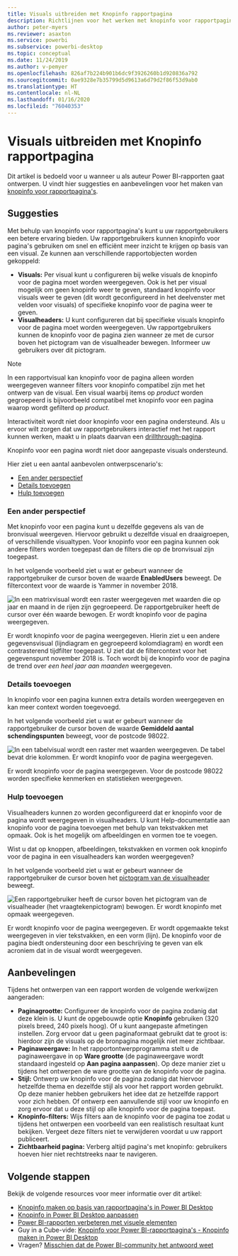 ```yaml
---
title: Visuals uitbreiden met Knopinfo rapportpagina
description: Richtlijnen voor het werken met knopinfo voor rapportpagina's.
author: peter-myers
ms.reviewer: asaxton
ms.service: powerbi
ms.subservice: powerbi-desktop
ms.topic: conceptual
ms.date: 11/24/2019
ms.author: v-pemyer
ms.openlocfilehash: 826af7b224b901b6dc9f3926260b1d920836a792
ms.sourcegitcommit: 0ae9328e7b35799d5d9613a6d79d2f86f53d9ab0
ms.translationtype: HT
ms.contentlocale: nl-NL
ms.lasthandoff: 01/16/2020
ms.locfileid: "76040353"
---
```

# <a name="extend-visuals-with-report-page-tooltips"></a>Visuals uitbreiden met Knopinfo rapportpagina

Dit artikel is bedoeld voor u wanneer u als auteur Power BI-rapporten gaat ontwerpen. U vindt hier suggesties en aanbevelingen voor het maken van [knopinfo voor rapportpagina's](../desktop-tooltips.md).

## <a name="suggestions"></a>Suggesties

Met behulp van knopinfo voor rapportpagina's kunt u uw rapportgebruikers een betere ervaring bieden. Uw rapportgebruikers kunnen knopinfo voor pagina's gebruiken om snel en efficiënt meer inzicht te krijgen op basis van een visual. Ze kunnen aan verschillende rapportobjecten worden gekoppeld:

- **Visuals:** Per visual kunt u configureren bij welke visuals de knopinfo voor de pagina moet worden weergegeven. Ook is het per visual mogelijk om geen knopinfo weer te geven, standaard knopinfo voor visuals weer te geven (dit wordt geconfigureerd in het deelvenster met velden voor visuals) of specifieke knopinfo voor de pagina weer te geven.
- **Visualheaders:** U kunt configureren dat bij specifieke visuals knopinfo voor de pagina moet worden weergegeven. Uw rapportgebruikers kunnen de knopinfo voor de pagina zien wanneer ze met de cursor boven het pictogram van de visualheader bewegen. Informeer uw gebruikers over dit pictogram.

> [!NOTE]
> In een rapportvisual kan knopinfo voor de pagina alleen worden weergegeven wanneer filters voor knopinfo compatibel zijn met het ontwerp van de visual. Een visual waarbij items op _product_ worden gegroepeerd is bijvoorbeeld compatibel met knopinfo voor een pagina waarop wordt gefilterd op _product_.
>
> Interactiviteit wordt niet door knopinfo voor een pagina ondersteund. Als u ervoor wilt zorgen dat uw rapportgebruikers interactief met het rapport kunnen werken, maakt u in plaats daarvan een [drillthrough-pagina](../desktop-drillthrough.md).
>
> Knopinfo voor een pagina wordt niet door aangepaste visuals ondersteund.

Hier ziet u een aantal aanbevolen ontwerpscenario's:

- [Een ander perspectief](#different-perspective)
- [Details toevoegen](#add-detail)
- [Hulp toevoegen](#add-help)

### <a name="different-perspective"></a>Een ander perspectief

Met knopinfo voor een pagina kunt u dezelfde gegevens als van de bronvisual weergeven. Hiervoor gebruikt u dezelfde visual en draaigroepen, of verschillende visualtypen. Voor knopinfo voor een pagina kunnen ook andere filters worden toegepast dan de filters die op de bronvisual zijn toegepast.

In het volgende voorbeeld ziet u wat er gebeurt wanneer de rapportgebruiker de cursor boven de waarde **EnabledUsers** beweegt. De filtercontext voor de waarde is Yammer in november 2018.

![In een matrixvisual wordt een raster weergegeven met waarden die op jaar en maand in de rijen zijn gegroepeerd. De rapportgebruiker heeft de cursor over één waarde bewogen. Er wordt knopinfo voor de pagina weergegeven.](media/report-page-tooltips/suggestion-different-perspective.png)

Er wordt knopinfo voor de pagina weergegeven. Hierin ziet u een andere gegevensvisual (lijndiagram en gegroepeerd kolomdiagram) en wordt een contrasterend tijdfilter toegepast. U ziet dat de filtercontext voor het gegevenspunt november 2018 is. Toch wordt bij de knopinfo voor de pagina de trend over _een heel jaar aan maanden_ weergegeven.

### <a name="add-detail"></a>Details toevoegen

In knopinfo voor een pagina kunnen extra details worden weergegeven en kan meer context worden toegevoegd.

In het volgende voorbeeld ziet u wat er gebeurt wanneer de rapportgebruiker de cursor boven de waarde **Gemiddeld aantal schendingspunten** beweegt, voor de postcode 98022.

![In een tabelvisual wordt een raster met waarden weergegeven. De tabel bevat drie kolommen. Er wordt knopinfo voor de pagina weergegeven.](media/report-page-tooltips/suggestion-add-details.png)

Er wordt knopinfo voor de pagina weergegeven. Voor de postcode 98022 worden specifieke kenmerken en statistieken weergegeven.

### <a name="add-help"></a>Hulp toevoegen

Visualheaders kunnen zo worden geconfigureerd dat er knopinfo voor de pagina wordt weergegeven in visualheaders. U kunt Help-documentatie aan knopinfo voor de pagina toevoegen met behulp van tekstvakken met opmaak. Ook is het mogelijk om afbeeldingen en vormen toe te voegen.

Wist u dat op knoppen, afbeeldingen, tekstvakken en vormen ook knopinfo voor de pagina in een visualheaders kan worden weergegeven?

In het volgende voorbeeld ziet u wat er gebeurt wanneer de rapportgebruiker de cursor boven het [pictogram van de visualheader](../desktop-visual-elements-for-reports.md) beweegt.

![Een rapportgebruiker heeft de cursor boven het pictogram van de visualheader (het vraagtekenpictogram) bewogen. Er wordt knopinfo met opmaak weergegeven.](media/report-page-tooltips/suggestion-add-help.png)

Er wordt knopinfo voor de pagina weergegeven. Er wordt opgemaakte tekst weergegeven in vier tekstvakken, en een vorm (lijn). De knopinfo voor de pagina biedt ondersteuning door een beschrijving te geven van elk acroniem dat in de visual wordt weergegeven.

## <a name="recommendations"></a>Aanbevelingen

Tijdens het ontwerpen van een rapport worden de volgende werkwijzen aangeraden:

- **Paginagrootte:** Configureer de knopinfo voor de pagina zodanig dat deze klein is. U kunt de opgebouwde optie **Knopinfo** gebruiken (320 pixels breed, 240 pixels hoog). Of u kunt aangepaste afmetingen instellen. Zorg ervoor dat u geen paginaformaat gebruikt dat te groot is: hierdoor zijn de visuals op de bronpagina mogelijk niet meer zichtbaar.
- **Paginaweergave:** In het rapportontwerpprogramma stelt u de paginaweergave in op **Ware grootte** (de paginaweergave wordt standaard ingesteld op **Aan pagina aanpassen**). Op deze manier ziet u tijdens het ontwerpen de ware grootte van de knopinfo voor de pagina.
- **Stijl:** Ontwerp uw knopinfo voor de pagina zodanig dat hiervoor hetzelfde thema en dezelfde stijl als voor het rapport worden gebruikt. Op deze manier hebben gebruikers het idee dat ze hetzelfde rapport voor zich hebben. Of ontwerp een aanvullende stijl voor uw knopinfo en zorg ervoor dat u deze stijl op alle knopinfo voor de pagina toepast.
- **Knopinfo-filters:** Wijs filters aan de knopinfo voor de pagina toe zodat u tijdens het ontwerpen een voorbeeld van een realistisch resultaat kunt bekijken. Vergeet deze filters niet te verwijderen voordat u uw rapport publiceert.
- **Zichtbaarheid pagina:** Verberg altijd pagina's met knopinfo: gebruikers hoeven hier niet rechtstreeks naar te navigeren.

## <a name="next-steps"></a>Volgende stappen

Bekijk de volgende resources voor meer informatie over dit artikel:

- [Knopinfo maken op basis van rapportpagina's in Power BI Desktop](../desktop-tooltips.md)
- [Knopinfo in Power BI Desktop aanpassen](../desktop-custom-tooltips.md)
- [Power BI-rapporten verbeteren met visuele elementen](../desktop-visual-elements-for-reports.md)
- Guy in a Cube-vide: [Knopinfo voor Power BI-rapportpagina's - Knopinfo maken in Power BI Desktop](https://www.youtube.com/watch?v=URTA7JZsAtw)
- Vragen? [Misschien dat de Power BI-community het antwoord weet](https://community.powerbi.com/)
